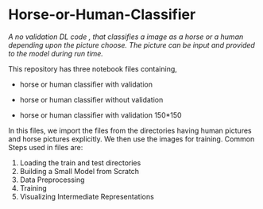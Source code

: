 # Horse-or-Human-Classifier
_A no validation DL code , that classifies a image as a horse or a human depending upon the picture choose.
The picture can be input and provided to the model during run time._

This repository has three notebook files containing,
- horse or human classifier with validation 

- horse or human classifier without validation

- horse or human classifier with validation 150*150

In this files, we import the files from the directories having human pictures and horse pictures explicitly. We then use the images for training.
Common Steps used in files are:

1. Loading the train and test directories
2. Building a Small Model from Scratch
3. Data Preprocessing
4. Training
5. Visualizing Intermediate Representations



